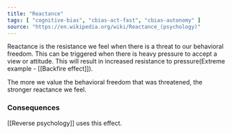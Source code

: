 ```yaml
---
title: "Reactance"
tags: [ "cognitive-bias", "cbias-act-fast", "cbias-autonomy" ]
source: "https://en.wikipedia.org/wiki/Reactance_(psychology)"
---
```


Reactance is the resistance we feel when there is a threat to our behavioral freedom. This can be triggered when there is heavy pressure to accept a view or attitude. This will result in increased resistance to pressure(Extreme example - [[Backfire effect]]).

The more we value the behavioral freedom that was threatened, the stronger reactance we feel.

### Consequences

[[Reverse psychology]] uses this effect.


